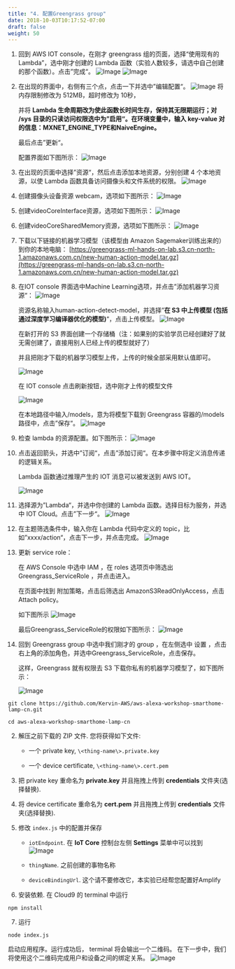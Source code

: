 ```yaml
---
title: "4. 配置Greengrass group"
date: 2018-10-03T10:17:52-07:00
draft: false
weight: 50
---
```

1.	回到 AWS IOT console，在刚才 greengrass 组的页面，选择“使用现有的Lambda”，选中刚才创建的 Lambda 函数（实验人数较多，请选中自己创建的那个函数）。点击”完成“。
    ![Image](/images/png/.png)
    ![Image](/images/png/.png)

2. 在出现的界面中，右侧有三个点，点击一下并选中”编辑配置“。
    ![Image](/images/png/.png)
    将内存限制修改为 512MB，超时修改为 10秒，
    
    并将 **Lambda 生命周期改为使此函数长时间生存，保持其无限期运行；对 /sys 目录的只读访问权限选中为”启用“。在环境变量中，输入 key-value 对的信息：MXNET_ENGINE_TYPE和NaiveEngine。**
    
    最后点击”更新“。
    
    配置界面如下图所示：
    ![Image](/images/png/.png)

3. 在出现的页面中选择”资源“，然后点击添加本地资源，分别创建 4 个本地资源，以使 Lambda 函数具备访问摄像头和文件系统的权限。
    ![Image](/images/png/.png)

4. 创建摄像头设备资源 webcam，选项如下图所示：
    ![Image](/images/png/.png)

5. 创建videoCoreInterface资源，选项如下图所示：
    ![Image](/images/png/.png)

6. 创建videoCoreSharedMemory资源，选项如下图所示： 
    ![Image](/images/png/.png)

7. 下载以下链接的机器学习模型（该模型由 Amazon Sagemaker训练出来的）到你的本地电脑：
[https://greengrass-ml-hands-on-lab.s3.cn-north-1.amazonaws.com.cn/new-human-action-model.tar.gz](https://greengrass-ml-hands-on-lab.s3.cn-north-1.amazonaws.com.cn/new-human-action-model.tar.gz)

8. 在IOT console 界面选中Machine Learning选项，并点击”添加机器学习资源“：
    ![Image](/images/png/.png)

    资源名称输入human-action-detect-model，并选择”**在 S3 中上传模型 (包括通过深度学习编译器优化的模型)**“，点击上传模型。
    ![Image](/images/png/.png)

    在新打开的 S3 界面创建一个存储桶（注：如果别的实验学员已经创建好了就无需创建了，直接用别人已经上传的模型就好了）
    
    并且把刚才下载的机器学习模型上传，上传的时候全部采用默认值即可。

    ![Image](/images/png/.png)

    在 IOT console 点击刷新按钮，选中刚才上传的模型文件

    ![Image](/images/png/.png)

    在本地路径中输入/models，意为将模型下载到 Greengrass 容器的/models 路径中，点击”保存“。
    ![Image](/images/png/.png)

9. 检查 lambda 的资源配置。如下图所示：
    ![Image](/images/png/.png)

10. 点击返回箭头，并选中”订阅“，点击”添加订阅“。在本步骤中将定义消息传递的逻辑关系。

    Lambda 函数通过推理产生的 IOT 消息可以被发送到 AWS IOT。

    ![Image](/images/png/.png)

11. 选择源为”Lambda“，并选中你创建的 Lambda 函数。选择目标为服务，并选中 IOT Cloud。点击”下一步“。
    ![Image](/images/png/.png)

12. 在主题筛选条件中，输入你在 Lambda 代码中定义的 topic，比如”xxxx/action“，点击下一步，并点击完成。
    ![Image](/images/png/.png)

13. 更新 service role：

    在 AWS Console 中选中 IAM ，在 roles 选项页中筛选出 Greengrass_ServiceRole ，并点击进入。
    
    在页面中找到 附加策略，点击后筛选出 AmazonS3ReadOnlyAccess，点击Attach policy。
    
    如下图所示
    ![Image](/images/png/.png)
    
    最后Greengrass_ServiceRole的权限如下图所示：
    ![Image](/images/png/.png)

14. 回到 Greengrass group 中选中我们刚才的 group ，在左侧选中 设置 ，点击右上角的添加角色，并选中Greengrass_ServiceRole，点击保存。

    这样，Greengrass 就有权限去 S3 下载你私有的机器学习模型了，如下图所示：

    ![Image](/images/png/.png)

```shell
git clone https://github.com/Kervin-AWS/aws-alexa-workshop-smarthome-lamp-cn.git 

cd aws-alexa-workshop-smarthome-lamp-cn
```

2.	解压之前下载的 ZIP 文件. 您将获得如下文件:

    - 一个 private key, `\<thing-name\>.private.key`

    - 一个 device certificate, `\<thing-name\>.cert.pem`

3.	把 private key 重命名为 **private.key** 并且拖拽上传到 **credentials** 文件夹(选择替换).

4.	将 device certificate 重命名为 **cert.pem** 并且拖拽上传到 **credentials** 文件夹(选择替换).

5.	修改 `index.js` 中的配置并保存

    - `iotEndpoint`. 在 **IoT Core** 控制台左侧 **Settings** 菜单中可以找到
    ![Image](/images/png/016.png)

    
    - `thingName`. 之前创建的事物名称

    - `deviceBindingUrl`. 这个请不要修改它，本实验已经帮您配置好Amplify

6.	安装依赖. 在 Cloud9 的 terminal 中运行 
```shell
npm install
```

7.	运行 
```shell
node index.js 
```
启动应用程序。运行成功后， terminal 将会输出一个二维码。 在下一步中，我们将使用这个二维码完成用户和设备之间的绑定关系。
 ![Image](/images/png/017.png)